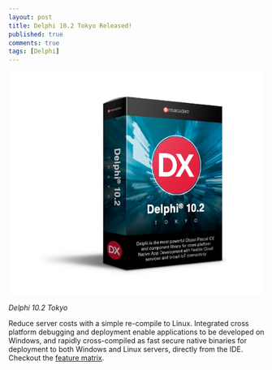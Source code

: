```yaml
---
layout: post
title: Delphi 10.2 Tokyo Released!
published: true
comments: true
tags: [Delphi]
---
```


![Delphi 10.2 Tokyo Box](/assets/img/DelphiTokyoBox.png "Delphi 10.2 Tokyo Box")

*Delphi 10.2 Tokyo*

Reduce server costs with a simple re-compile to Linux. Integrated cross platform debugging and deployment enable applications to be developed on Windows, and rapidly cross-compiled as fast secure native binaries for deployment to both Windows and Linux servers, directly from the IDE.  Checkout the <a href="https://drive.google.com/file/d/0B-qCubfOBnbyd2JPQXVZM0FWVFE/view" target='blank'>feature matrix</a>.
